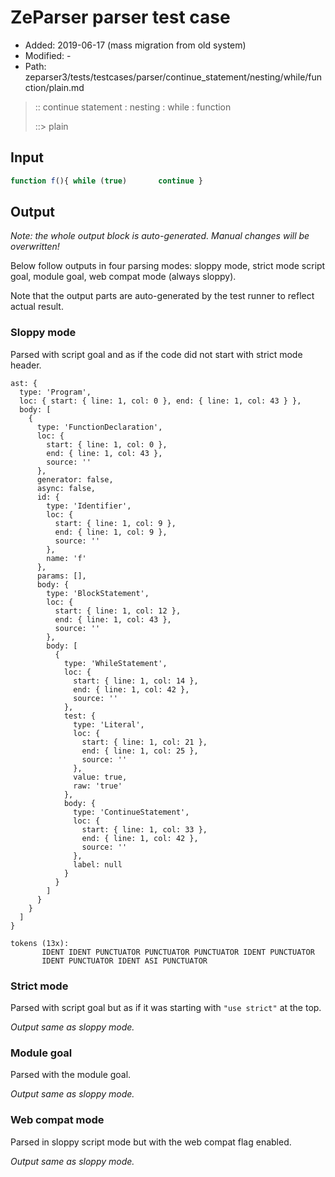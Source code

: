 # ZeParser parser test case

- Added: 2019-06-17 (mass migration from old system)
- Modified: -
- Path: zeparser3/tests/testcases/parser/continue_statement/nesting/while/function/plain.md

> :: continue statement : nesting : while : function
>
> ::> plain

## Input

`````js
function f(){ while (true)       continue }
`````

## Output

_Note: the whole output block is auto-generated. Manual changes will be overwritten!_

Below follow outputs in four parsing modes: sloppy mode, strict mode script goal, module goal, web compat mode (always sloppy).

Note that the output parts are auto-generated by the test runner to reflect actual result.

### Sloppy mode

Parsed with script goal and as if the code did not start with strict mode header.

`````
ast: {
  type: 'Program',
  loc: { start: { line: 1, col: 0 }, end: { line: 1, col: 43 } },
  body: [
    {
      type: 'FunctionDeclaration',
      loc: {
        start: { line: 1, col: 0 },
        end: { line: 1, col: 43 },
        source: ''
      },
      generator: false,
      async: false,
      id: {
        type: 'Identifier',
        loc: {
          start: { line: 1, col: 9 },
          end: { line: 1, col: 9 },
          source: ''
        },
        name: 'f'
      },
      params: [],
      body: {
        type: 'BlockStatement',
        loc: {
          start: { line: 1, col: 12 },
          end: { line: 1, col: 43 },
          source: ''
        },
        body: [
          {
            type: 'WhileStatement',
            loc: {
              start: { line: 1, col: 14 },
              end: { line: 1, col: 42 },
              source: ''
            },
            test: {
              type: 'Literal',
              loc: {
                start: { line: 1, col: 21 },
                end: { line: 1, col: 25 },
                source: ''
              },
              value: true,
              raw: 'true'
            },
            body: {
              type: 'ContinueStatement',
              loc: {
                start: { line: 1, col: 33 },
                end: { line: 1, col: 42 },
                source: ''
              },
              label: null
            }
          }
        ]
      }
    }
  ]
}

tokens (13x):
       IDENT IDENT PUNCTUATOR PUNCTUATOR PUNCTUATOR IDENT PUNCTUATOR
       IDENT PUNCTUATOR IDENT ASI PUNCTUATOR
`````

### Strict mode

Parsed with script goal but as if it was starting with `"use strict"` at the top.

_Output same as sloppy mode._

### Module goal

Parsed with the module goal.

_Output same as sloppy mode._

### Web compat mode

Parsed in sloppy script mode but with the web compat flag enabled.

_Output same as sloppy mode._
